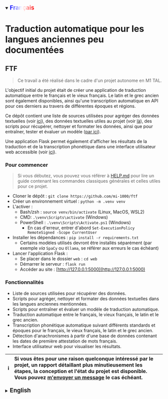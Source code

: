 <details open>
    <summary><b style="font-size: 14pt; background: linear-gradient(90deg, #00f 0, #fff 50%, #f00 100%); color: transparent; background-clip: text; display: inline-block;">Français</b></summary>

# Traduction automatique pour les langues anciennes peu documentées

## FTF

> Ce travail a été réalisé dans le cadre d'un projet autonome en M1 TAL.

L'objectif initial du projet était de créer une application de traduction automatique entre le français et le vieux français. Le latin et le grec ancien sont également disponibles, ainsi qu'une transcription automatique en API pour ces derniers au travers de différentes époques et régions.

Ce dépôt contient une liste de sources utilisées pour agréger des données textuelles (voir [ici](./sources/sources.xml)), des données textuelles utiles au projet (voir [là](./data/)), des scripts pour récupérer, nettoyer et formater les données, ainsi que pour entraîner, tester et évaluer un modèle ([par ici](./scripts/)).

Une application Flask permet également d'afficher les résultats de la traduction et de la transcription phonétique dans une interface utilisateur web accessible (voir [ici](./web/)).

### Pour commencer

> Si vous débutez, vous pouvez vous référer à [HELP.md](./HELP.md) pour lire un guide contenant les commandes classiques générales et celles utiles pour ce projet.

- Cloner le dépôt : `git clone https://github.com/mi-1000/ftf`
- Créer un environnement virtuel : `python -m .venv venv`
- L'activer :
  - Bash/zsh : `source venv/bin/activate` (Linux, MacOS, WSL2)
  - CMD: `.\venv\Scripts\activate` (Windows)
  - PowerShell : `.\venv\Scripts\Activate.ps1` (Windows)
    - En cas d'erreur, entrer d'abord `Set-ExecutionPolicy RemoteSigned -Scope CurrentUser`
- Installer les dépendances : `pip install -r requirements.txt`
  - Certains modèles utilisés devront être installés séparément (par exemple *via* `SpaCy` ou `Ollama`, se référer aux erreurs le cas échéant)
- Lancer l'application Flask :
  - Se placer dans le dossier `web` : `cd web`
  - Démarrer le serveur : `flask run`
  - Accéder au site : [http://127.0.0.1:5000](http://127.0.0.1:5000)

### Fonctionnalités

- Liste de sources utilisées pour récupérer des données.
- Scripts pour agréger, nettoyer et formater des données textuelles dans les langues anciennes mentionnées.
- Scripts pour entraîner et évaluer un modèle de traduction automatique.
- Traduction automatique entre le français, le vieux français, le latin et le grec ancien.
- Transcription phonétique automatique suivant différents standards et époques pour le français, le vieux français, le latin et le grec ancien.
- Détection d'anachronismes à partir d'une base de données contenant les dates de première attestation de mots français.
- Interface utilisateur web pour visualiser les résultats.

|:information_source:|Si vous êtes pour une raison quelconque intéressé par le projet, un rapport détaillant plus minutieusement les étapes, la conception et l'état du projet est disponible. Vous pouvez [m'envoyer un message](https://github.com/mi-1000) le cas échéant.|
|-------------------|:----------------|

</details>
<details>
    <summary><b style="font-size: 14pt;">English</b></summary>

# Enabling Automatic Translation For Low-Resource Ancient Languages

## FTF

> This work was carried out as part of an unsupervised project in the first year of NLP master's degree.

The initial goal of the project was to create a machine translation application between modern French and Old French. Latin and Ancient Greek are also available, with automatic IPA transcription for them across different eras and regions.

This repository contains a list of sources used to gather textual data (see [here](./sources/sources.xml)), textual data useful for the project (see [there](./data/)), scripts to retrieve, clean, and format the data, as well as to train, test, and evaluate a model ([over here](./scripts/)).

A Flask application also displays translation and phonetic transcription results in an accessible web user interface (see [here](./web/)).

### Getting Started

> If you’re just starting out, you can consult [HELP.md](./HELP.md) for a guide on typical commands in general, as well as those useful for this project.

- Clone the repository: `git clone https://github.com/mi-1000/ftf`
- Create a virtual environment:
`python -m .venv venv`
- Activate it:
  - Bash/zsh: `source venv/bin/activate` (Linux, MacOS, WSL2)
  - CMD: `.\venv\Scripts\activate` (Windows)
  - PowerShell: `.\venv\Scripts\Activate.ps1` (Windows)
    - If you get an error, run `Set-ExecutionPolicy RemoteSigned -Scope CurrentUser` first
- Install dependencies: `pip install -r requirements.txt`
  - Some models used will need to be installed separately (for example via `SpaCy` or `Ollama`, refer to errors if necessary)
- Launch the Flask application:
  - Navigate to the `web` folder: `cd web`
  - Start the server: `flask run`
  - Access the site at [http://127.0.0.1:5000](http://127.0.0.1:5000)

### Features

- List of sources used to retrieve data
- Scripts to aggregate, clean, and format textual data in the aforementioned ancient languages
- Scripts to train and evaluate a machine translation model
- Machine translation between modern French, Old French, Latin, and Ancient Greek
- Automatic phonetic transcription according to different standards and eras for French, Old French, Latin, and Ancient Greek
- Detection of anachronisms from a database containing the earliest attestation dates of French words
- Web-based user interface to visualize results

|:information_source:|If for any reason you’re interested in the project, a detailed report describing the steps, design, and current state of the project is available. You can [send me a message](https://github.com/mi-1000) if needed.|
|-------------------|:----------------|

</details>
